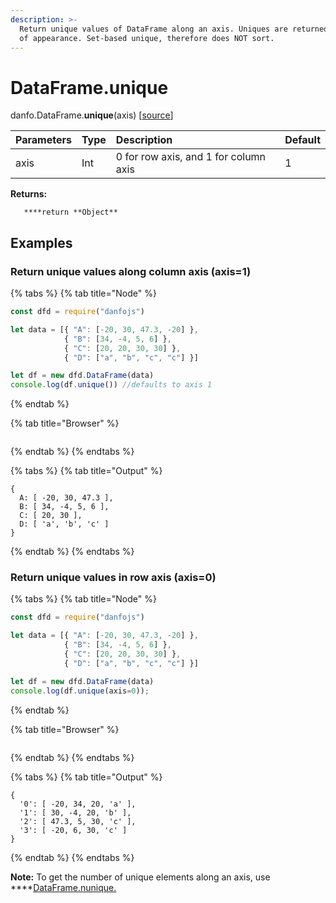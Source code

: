 ```yaml
---
description: >-
  Return unique values of DataFrame along an axis. Uniques are returned in order
  of appearance. Set-based unique, therefore does NOT sort.
---
```


# DataFrame.unique

danfo.DataFrame.**unique**\(axis\) \[[source](https://github.com/opensource9ja/danfojs/blob/f84d7f53f2b0639e464f9483fb5cea969ad913d6/danfojs/src/core/frame.js#L1945)\]

| Parameters | Type | Description | Default |
| :--- | :--- | :--- | :--- |
| axis | Int |  0 for row axis, and 1 for column axis | 1 |

**Returns:**

       ****return **Object**

## **Examples**

### Return unique values along column axis \(axis=1\)

{% tabs %}
{% tab title="Node" %}
```javascript
const dfd = require("danfojs")

let data = [{ "A": [-20, 30, 47.3, -20] },
            { "B": [34, -4, 5, 6] },
            { "C": [20, 20, 30, 30] },
            { "D": ["a", "b", "c", "c"] }]

let df = new dfd.DataFrame(data)
console.log(df.unique()) //defaults to axis 1
```
{% endtab %}

{% tab title="Browser" %}
```

```
{% endtab %}
{% endtabs %}

{% tabs %}
{% tab title="Output" %}
```text
{
  A: [ -20, 30, 47.3 ],
  B: [ 34, -4, 5, 6 ],
  C: [ 20, 30 ],
  D: [ 'a', 'b', 'c' ]
}
```
{% endtab %}
{% endtabs %}

### Return unique values in row axis \(axis=0\)

{% tabs %}
{% tab title="Node" %}
```javascript
const dfd = require("danfojs")

let data = [{ "A": [-20, 30, 47.3, -20] },
            { "B": [34, -4, 5, 6] },
            { "C": [20, 20, 30, 30] },
            { "D": ["a", "b", "c", "c"] }]

let df = new dfd.DataFrame(data)
console.log(df.unique(axis=0));
```
{% endtab %}

{% tab title="Browser" %}
```

```
{% endtab %}
{% endtabs %}

{% tabs %}
{% tab title="Output" %}
```text
{
  '0': [ -20, 34, 20, 'a' ],
  '1': [ 30, -4, 20, 'b' ],
  '2': [ 47.3, 5, 30, 'c' ],
  '3': [ -20, 6, 30, 'c' ]
}
```
{% endtab %}
{% endtabs %}

**Note:** To get the number of unique elements along an axis, use ****[DataFrame.nunique.](dataframe.nunique-1.md)

